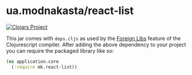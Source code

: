 # ua.modnakasta/react-list

[![Clojars Project](http://clojars.org/ua.modnakasta/react-list/latest-version.svg)](http://clojars.org/ua.modnakasta/react-list)

This jar comes with `deps.cljs` as used by the [Foreign Libs][flibs] feature
of the Clojurescript compiler. After adding the above dependency to your project
you can require the packaged library like so:

```clojure
(ns application.core
  (:require mk.react-list))
```

[flibs]: https://github.com/clojure/clojurescript/wiki/Packaging-Foreign-Dependencies
